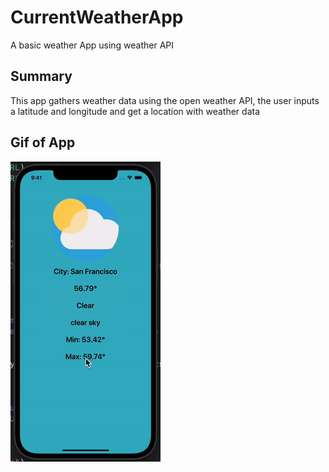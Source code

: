 # CurrentWeatherApp
 A basic weather App using weather API
 
 ## Summary
 This app gathers weather data using the open weather API, the user inputs a latitude and longitude and get a location with weather data
 
## Gif of App
![Gif](./Resources/Assets.xcassets/gif.dataset/gif.gif) 

